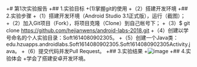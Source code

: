 ﻿+# 第1次实验报告
+## 1.实验目标
+(1)掌握git的使用 
+（2）搭建开发环境
+## 2.实验步骤
+（1）搭建开发环境（Android Studio 3.1正式版），运行（截图）；
+（2）加入Git项目（Fork），将项目克隆（Clone）到自己帐号下；
+（3）$ git clone https://github.com/hejianwens/android-labs-2018.git
+（4）创建以学号命名的个人实验目录：Soft1614080902305。
+（5）创建一个Java类：edu.hzuapps.androidlabs.Soft1614080902305.Soft1614080902305Activity.java。
+（6）提交代码并发Pull Request。
+## 3.实验结果
+![image](https://github.com/hejianwens/android-labs-2018/blob/master/Soft1614080902305/Soft1614080902305.jpg?raw=true)
+## 4.实验体会
+学会了搭建安卓开发环境。
